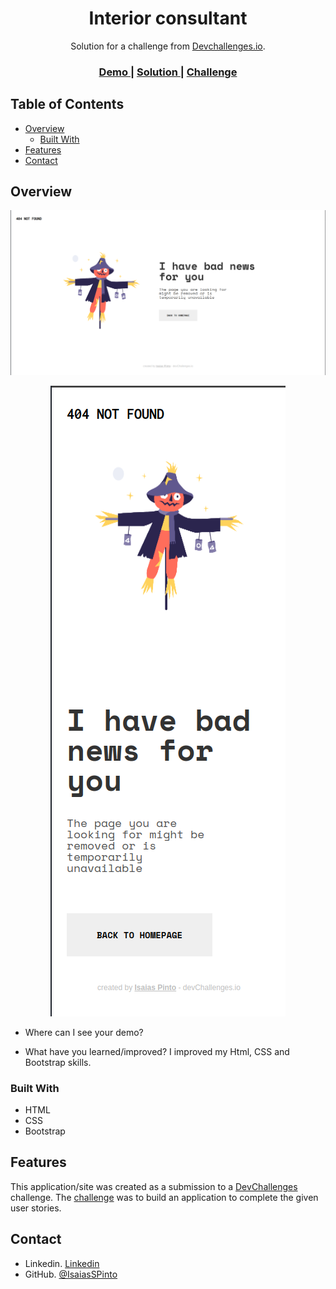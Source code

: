 
<h1 align="center">Interior consultant</h1>

<div align="center">
   Solution for a challenge from  <a href="https://devchallenges.io/challenges/wBunSb7FPrIepJZAg0sY" target="_blank">Devchallenges.io</a>.
</div>

<div align="center">
  <h3>
    <a href="https://isaiasspinto.github.io/404-Page">
      Demo
    </a>
    <span> | </span>
    <a href="https://github.com/IsaiasSPinto/404-Page">
      Solution
    </a>
    <span> | </span>
    <a href="https://devchallenges.io/challenges/wBunSb7FPrIepJZAg0sY">
      Challenge
    </a>
  </h3>
</div>

<!-- TABLE OF CONTENTS -->

## Table of Contents

- [Overview](#overview)
  - [Built With](#built-with)
- [Features](#features)
- [Contact](#contact)

<!-- OVERVIEW -->

## Overview

![screenshot](https://raw.githubusercontent.com/IsaiasSPinto/404-Page/main/web.png)

<div align="center">
  <img src="https://raw.githubusercontent.com/IsaiasSPinto/404-Page/main/mobile.png" />
</div>


- Where can I see your demo?

- What have you learned/improved?
   I improved my Html, CSS and Bootstrap skills.

### Built With

<!-- This section should list any major frameworks that you built your project using. Here are a few examples.-->

- HTML
- CSS
- Bootstrap

## Features

<!-- List the features of your application or follow the template. Don't share the figma file here :) -->

This application/site was created as a submission to a [DevChallenges](https://devchallenges.io/challenges) challenge. The [challenge](https://devchallenges.io/challenges/wBunSb7FPrIepJZAg0sY) was to build an application to complete the given user stories.


## Contact

- Linkedin. [Linkedin](https://www.linkedin.com/in/isaiaspinto)
- GitHub. [@IsaiasSPinto](https://github.com/IsaiasSPinto)
